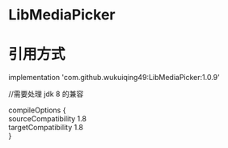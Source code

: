 # LibMediaPicker
# 引用方式
   implementation  'com.github.wukuiqing49:LibMediaPicker:1.0.9'                 
   
 
   //需要处理 jdk 8 的兼容
 
 compileOptions {                                              
        sourceCompatibility 1.8                                                    
        targetCompatibility 1.8                                                    
          }   
   
